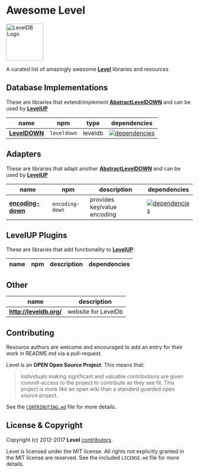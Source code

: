 Awesome Level
=====

<img alt="LevelDB Logo" height="100" src="http://leveldb.org/img/logo.svg">

A curated list of amazingly awesome **[Level](https://github.com/level)** libraries and resources

Database Implementations
------------

These are libraries that extend/implement **[AbstractLevelDOWN](https://github.com/level/abstract-leveldown)** and can be used by **[LevelUP](https://github.com/level/levelup)** 

| name | npm | type | dependencies |
| ---- | --- | ---- | ------------ |
| **[LevelDOWN](https://github.com/level/leveldown)** | `leveldown` | leveldb | [![dependencies](https://david-dm.org/Level/leveldown.svg)](https://david-dm.org/level/leveldown)|


Adapters
------------

These are libraries that adapt another **[AbstractLevelDOWN](https://github.com/level/abstract-leveldown)** and can be used by **[LevelUP](https://github.com/level/levelup)** 

| name | npm | description | dependencies |
| ---- | --- | ----------- | ------------ |
| **[encoding-down](https://github.com/level/encoding-down)** | `encoding-down` | provides key/value encoding  | [![dependencies](https://david-dm.org/Level/encoding-down.svg)](https://david-dm.org/level/encoding-down) |


LevelUP Plugins
------------
These are libraries that add functionality to **[LevelUP](https://github.com/level/levelup)** 

| name | npm | description | dependencies |
| ---- | --- | ----------- | ------------ |

Other
------------

| name | description |
| ---- | ----------- |
| **http://leveldb.org/** | website for LevelDb


<a name="contributing"></a>
Contributing
------------

Resource authors are welcome and encouraged to add an entry for their work in README.md via a pull-request. 

Level is an **OPEN Open Source Project**. This means that:

> Individuals making significant and valuable contributions are given commit-access to the project to contribute as they see fit. This project is more like an open wiki than a standard guarded open source project.

See the [`CONTRIBUTING.md`](https://github.com/Level/community/blob/master/CONTRIBUTING.md) file for more details.

<a name="license"></a>
License &amp; Copyright
-------------------

Copyright (c) 2012-2017 **Level** [contributors](https://github.com/level/community#contributors).

Level is licensed under the MIT license. All rights not explicitly granted in the MIT license are reserved. See the included `LICENSE.md` file for more details.
